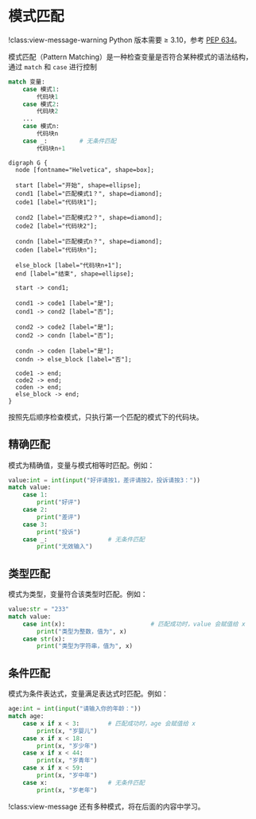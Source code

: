 # 模式匹配

!class:view-message-warning
Python 版本需要 $\geq$ 3.10，参考 [PEP 634](https://peps.python.org/pep-0634/)。

模式匹配（Pattern Matching）是一种检查变量是否符合某种模式的语法结构，通过 `match` 和 `case` 进行控制

```python
match 变量:
    case 模式1:
        代码块1
    case 模式2:
        代码块2
    ...
    case 模式n:
        代码块n
    case _:         # 无条件匹配
        代码块n+1
```

```graphviz
digraph G {
  node [fontname="Helvetica", shape=box];

  start [label="开始", shape=ellipse];
  cond1 [label="匹配模式1？", shape=diamond];
  code1 [label="代码块1"];
  
  cond2 [label="匹配模式2？", shape=diamond];
  code2 [label="代码块2"];

  condn [label="匹配模式n？", shape=diamond];
  coden [label="代码块n"];
  
  else_block [label="代码块n+1"];
  end [label="结束", shape=ellipse];

  start -> cond1;

  cond1 -> code1 [label="是"];
  cond1 -> cond2 [label="否"];

  cond2 -> code2 [label="是"];
  cond2 -> condn [label="否"];

  condn -> coden [label="是"];
  condn -> else_block [label="否"];

  code1 -> end;
  code2 -> end;
  coden -> end;
  else_block -> end;
}
```

按照先后顺序检查模式，只执行第一个匹配的模式下的代码块。

## 精确匹配

模式为精确值，变量与模式相等时匹配。例如：  

```python shift 3
value:int = int(input("好评请按1，差评请按2，投诉请按3："))
match value:
    case 1:
        print("好评")
    case 2:
        print("差评")
    case 3:
        print("投诉")
    case _:                 # 无条件匹配
        print("无效输入")
```

## 类型匹配

模式为类型，变量符合该类型时匹配。例如：

```python shift 3
value:str = "233"
match value:
    case int(x):                        # 匹配成功时，value 会赋值给 x
        print("类型为整数，值为", x)
    case str(x):
        print("类型为字符串，值为", x)
```

## 条件匹配

模式为条件表达式，变量满足表达式时匹配。例如：

```python shift 71
age:int = int(input("请输入你的年龄："))
match age:
    case x if x < 3:        # 匹配成功时，age 会赋值给 x
        print(x, "岁婴儿")
    case x if x < 18:
        print(x, "岁少年")
    case x if x < 44:
        print(x, "岁青年")
    case x if x < 59:
        print(x, "岁中年")
    case x:                 # 无条件匹配
        print(x, "岁老年")
```

!class:view-message
还有多种模式，将在后面的内容中学习。

